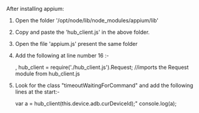 After installing appium:
1) Open the folder '/opt/node/lib/node_modules/appium/lib'
2) Copy and paste the 'hub_client.js' in the above folder.
3) Open the file 'appium.js' present the same folder
4) Add the following at line number 16 :- 

	, hub_client = require('./hub_client.js').Request; //imports the Request module from hub_client.js 


5) Look for the class "timeoutWaitingForCommand" and add the following lines at the start:-
	
	var a = hub_client(this.device.adb.curDeviceId);"
	console.log(a);

